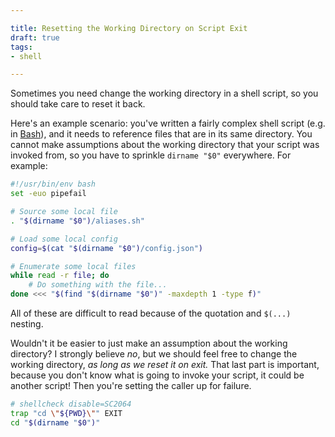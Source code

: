 ```yaml
---

title: Resetting the Working Directory on Script Exit
draft: true
tags:
- shell

---
```


Sometimes you need change the working directory in a shell script, so you should take care to reset it back.

Here's an example scenario: you've written a fairly complex shell script (e.g. in [Bash](https://www.gnu.org/software/bash/)), and it needs to reference files that are in its same directory. You cannot make assumptions about the working directory that your script was invoked from, so you have to sprinkle `dirname "$0"` everywhere. For example:

```bash
#!/usr/bin/env bash
set -euo pipefail

# Source some local file
. "$(dirname "$0")/aliases.sh"

# Load some local config
config=$(cat "$(dirname "$0")/config.json")

# Enumerate some local files
while read -r file; do
	# Do something with the file...
done <<< "$(find "$(dirname "$0")" -maxdepth 1 -type f)"
```

All of these are difficult to read because of the quotation and `$(...)` nesting.

Wouldn't it be easier to just make an assumption about the working directory? I strongly believe _no_, but we should feel free to change the working directory, _as long as we reset it on exit._ That last part is important, because you don't know what is going to invoke your script, it could be another script! Then you're setting the caller up for failure.

```bash
# shellcheck disable=SC2064
trap "cd \"${PWD}\"" EXIT
cd "$(dirname "$0")"
```

<!--stackedit_data:
eyJoaXN0b3J5IjpbLTM1NzM3Njg3MV19
-->